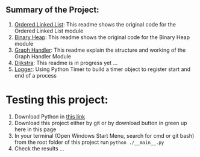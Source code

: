 ## Summary of the Project:
1. [Ordered Linked List](./ordered_linked_list): This readme shows the original code for the Ordered Linked List module
2. [Binary Heap](./binheap): This readme shows the original code for the Binary Heap module
3. [Graph Handler](./graph_handler): This readme explain the structure and working of the Graph Handler Module
4. [Dijkstra](./dijkstra): This readme is in progress yet ...
5. [Logger](./logger): Using Python Timer to build a timer object to register start and end of a process


# Testing this project:
1. Download Python in [this link](https://www.python.org/downloads/)
2. Download this project either by git or by download button in green up here in this page
3. In your terminal (Open Windows Start Menu, search for cmd or git bash) from the root folder of this project run `python ./__main__.py`
4. Check the results ...

